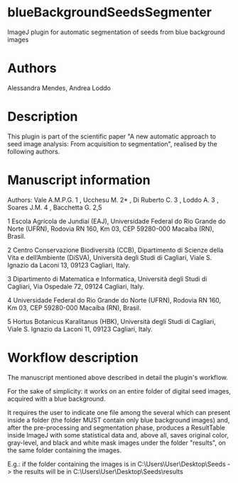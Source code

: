 # blueBackgroundSeedsSegmenter
ImageJ plugin for automatic segmentation of seeds from blue background images

# Authors
Alessandra Mendes, Andrea Loddo

# Description
This plugin is part of the scientific paper "A new automatic approach to seed image analysis: From acquisition to segmentation", realised by the following authors.

# Manuscript information
Authors: Vale A.M.P.G. 1 , Ucchesu M. 2* , Di Ruberto C. 3 , Loddo A. 3 , Soares J.M. 4 , Bacchetta G. 2,5

1 Escola Agrícola de Jundiaí (EAJ), Universidade Federal do Rio Grande do Norte (UFRN), Rodovia RN 160, Km 03, CEP 59280-000 Macaíba (RN), Brasil.

2 Centro Conservazione Biodiversità (CCB), Dipartimento di Scienze della Vita e dell’Ambiente (DiSVA), Università degli Studi di Cagliari, Viale S. Ignazio da Laconi 13, 09123 Cagliari, Italy.

3 Dipartimento di Matematica e Informatica, Università degli Studi di Cagliari, Via Ospedale 72, 09124 Cagliari, Italy.

4 Universidade Federal do Rio Grande do Norte (UFRN), Rodovia RN 160, Km 03, CEP 59280-000 Macaíba (RN), Brasil.

5 Hortus Botanicus Karalitanus (HBK), Università degli Studi di Cagliari, Viale S. Ignazio da Laconi 11, 09123 Cagliari, Italy.

# Workflow description
The manuscript mentioned above described in detail the plugin's workflow.

For the sake of simplicity: it works on an entire folder of digital seed images, acquired with a blue background.

It requires the user to indicate one file among the several which can present inside a folder (the folder MUST contain only blue background images) and, after the pre-processing and segmentation phase, produces a ResultTable inside ImageJ with some statistical data and, above all, saves original color, gray-level, and black and white mask images under the folder "results", on the same folder containing the images.

E.g.: if the folder containing the images is in C:\Users\User\Desktop\Seeds -> the results will be in C:\Users\User\Desktop\Seeds\results
